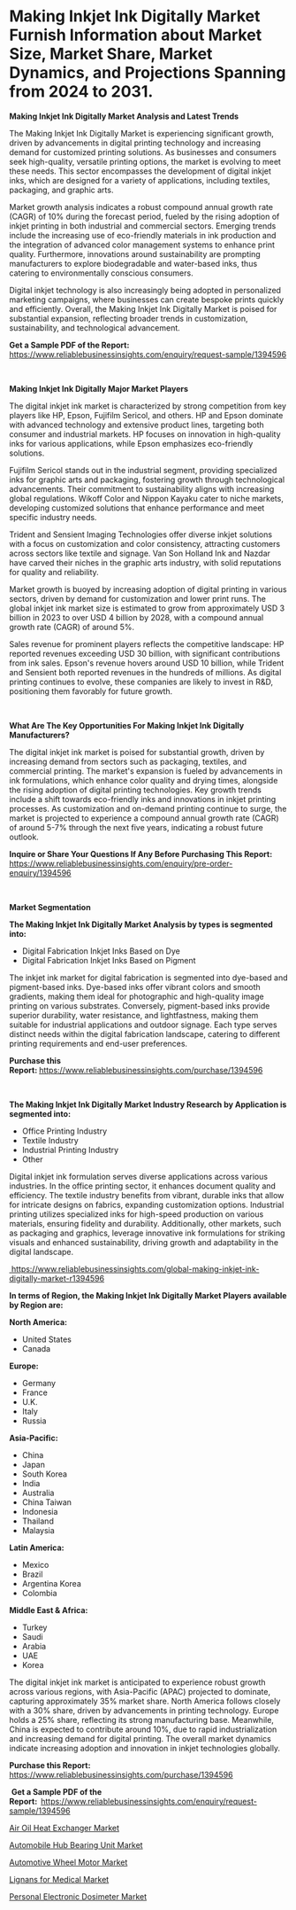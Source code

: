 <p><h1>Making Inkjet Ink Digitally Market Furnish Information about Market Size, Market Share, Market Dynamics, and Projections Spanning from 2024 to 2031.</h1></p><p><strong>Making Inkjet Ink Digitally Market Analysis and Latest Trends</strong></p>
<p><p>The Making Inkjet Ink Digitally Market is experiencing significant growth, driven by advancements in digital printing technology and increasing demand for customized printing solutions. As businesses and consumers seek high-quality, versatile printing options, the market is evolving to meet these needs. This sector encompasses the development of digital inkjet inks, which are designed for a variety of applications, including textiles, packaging, and graphic arts.</p><p>Market growth analysis indicates a robust compound annual growth rate (CAGR) of 10% during the forecast period, fueled by the rising adoption of inkjet printing in both industrial and commercial sectors. Emerging trends include the increasing use of eco-friendly materials in ink production and the integration of advanced color management systems to enhance print quality. Furthermore, innovations around sustainability are prompting manufacturers to explore biodegradable and water-based inks, thus catering to environmentally conscious consumers. </p><p>Digital inkjet technology is also increasingly being adopted in personalized marketing campaigns, where businesses can create bespoke prints quickly and efficiently. Overall, the Making Inkjet Ink Digitally Market is poised for substantial expansion, reflecting broader trends in customization, sustainability, and technological advancement.</p></p>
<p><strong>Get a Sample PDF of the Report:&nbsp;</strong> <a href="https://www.reliablebusinessinsights.com/enquiry/request-sample/1394596">https://www.reliablebusinessinsights.com/enquiry/request-sample/1394596</a></p>
<p>&nbsp;</p>
<p><strong>Making Inkjet Ink Digitally Major Market Players</strong></p>
<p><p>The digital inkjet ink market is characterized by strong competition from key players like HP, Epson, Fujifilm Sericol, and others. HP and Epson dominate with advanced technology and extensive product lines, targeting both consumer and industrial markets. HP focuses on innovation in high-quality inks for various applications, while Epson emphasizes eco-friendly solutions.</p><p>Fujifilm Sericol stands out in the industrial segment, providing specialized inks for graphic arts and packaging, fostering growth through technological advancements. Their commitment to sustainability aligns with increasing global regulations. Wikoff Color and Nippon Kayaku cater to niche markets, developing customized solutions that enhance performance and meet specific industry needs.</p><p>Trident and Sensient Imaging Technologies offer diverse inkjet solutions with a focus on customization and color consistency, attracting customers across sectors like textile and signage. Van Son Holland Ink and Nazdar have carved their niches in the graphic arts industry, with solid reputations for quality and reliability.</p><p>Market growth is buoyed by increasing adoption of digital printing in various sectors, driven by demand for customization and lower print runs. The global inkjet ink market size is estimated to grow from approximately USD 3 billion in 2023 to over USD 4 billion by 2028, with a compound annual growth rate (CAGR) of around 5%.</p><p>Sales revenue for prominent players reflects the competitive landscape: HP reported revenues exceeding USD 30 billion, with significant contributions from ink sales. Epson's revenue hovers around USD 10 billion, while Trident and Sensient both reported revenues in the hundreds of millions. As digital printing continues to evolve, these companies are likely to invest in R&D, positioning them favorably for future growth.</p></p>
<p>&nbsp;</p>
<p><strong>What Are The Key Opportunities For Making Inkjet Ink Digitally Manufacturers?</strong></p>
<p><p>The digital inkjet ink market is poised for substantial growth, driven by increasing demand from sectors such as packaging, textiles, and commercial printing. The market's expansion is fueled by advancements in ink formulations, which enhance color quality and drying times, alongside the rising adoption of digital printing technologies. Key growth trends include a shift towards eco-friendly inks and innovations in inkjet printing processes. As customization and on-demand printing continue to surge, the market is projected to experience a compound annual growth rate (CAGR) of around 5-7% through the next five years, indicating a robust future outlook.</p></p>
<p><strong>Inquire or Share Your Questions If Any Before Purchasing This Report:</strong> <a href="https://www.reliablebusinessinsights.com/enquiry/pre-order-enquiry/1394596">https://www.reliablebusinessinsights.com/enquiry/pre-order-enquiry/1394596</a></p>
<p>&nbsp;</p>
<p><strong>Market Segmentation</strong></p>
<p><strong>The Making Inkjet Ink Digitally Market Analysis by types is segmented into:</strong></p>
<p><ul><li>Digital Fabrication Inkjet Inks Based on Dye</li><li>Digital Fabrication Inkjet Inks Based on Pigment</li></ul></p>
<p><p>The inkjet ink market for digital fabrication is segmented into dye-based and pigment-based inks. Dye-based inks offer vibrant colors and smooth gradients, making them ideal for photographic and high-quality image printing on various substrates. Conversely, pigment-based inks provide superior durability, water resistance, and lightfastness, making them suitable for industrial applications and outdoor signage. Each type serves distinct needs within the digital fabrication landscape, catering to different printing requirements and end-user preferences.</p></p>
<p><strong>Purchase this Report:&nbsp;</strong><a href="https://www.reliablebusinessinsights.com/purchase/1394596">https://www.reliablebusinessinsights.com/purchase/1394596</a></p>
<p>&nbsp;</p>
<p><strong>The Making Inkjet Ink Digitally Market Industry Research by Application is segmented into:</strong></p>
<p><ul><li>Office Printing Industry</li><li>Textile Industry</li><li>Industrial Printing Industry</li><li>Other</li></ul></p>
<p><p>Digital inkjet ink formulation serves diverse applications across various industries. In the office printing sector, it enhances document quality and efficiency. The textile industry benefits from vibrant, durable inks that allow for intricate designs on fabrics, expanding customization options. Industrial printing utilizes specialized inks for high-speed production on various materials, ensuring fidelity and durability. Additionally, other markets, such as packaging and graphics, leverage innovative ink formulations for striking visuals and enhanced sustainability, driving growth and adaptability in the digital landscape.</p></p>
<p><a href="https://www.reliablebusinessinsights.com/global-making-inkjet-ink-digitally-market-r1394596">&nbsp;https://www.reliablebusinessinsights.com/global-making-inkjet-ink-digitally-market-r1394596</a></p>
<p><strong>In terms of Region, the Making Inkjet Ink Digitally Market Players available by Region are:</strong></p>
<p>
    <p> <strong> North America: </strong>
        <ul>
            <li>United States</li>
            <li>Canada</li>
        </ul>
        </p> 
    <p> <strong> Europe: </strong>
        <ul>
            <li>Germany</li>
            <li>France</li>
            <li>U.K.</li>
            <li>Italy</li>
            <li>Russia</li>
        </ul>
        </p> 
    <p> <strong> Asia-Pacific: </strong>
        <ul>
            <li>China</li>
            <li>Japan</li>
            <li>South Korea</li>
            <li>India</li>
            <li>Australia</li>
            <li>China Taiwan</li>
            <li>Indonesia</li>
            <li>Thailand</li>
            <li>Malaysia</li>
        </ul>
        </p> 
    <p> <strong> Latin America: </strong>
        <ul>
            <li>Mexico</li>
            <li>Brazil</li>
            <li>Argentina Korea</li>
            <li>Colombia</li>
        </ul>
        </p> 
    <p> <strong> Middle East & Africa: </strong>
        <ul>
            <li>Turkey</li>
            <li>Saudi</li>
            <li>Arabia</li>
            <li>UAE</li>
            <li>Korea</li>
        </ul>
    </p>
    </p>
<p><p>The digital inkjet ink market is anticipated to experience robust growth across various regions, with Asia-Pacific (APAC) projected to dominate, capturing approximately 35% market share. North America follows closely with a 30% share, driven by advancements in printing technology. Europe holds a 25% share, reflecting its strong manufacturing base. Meanwhile, China is expected to contribute around 10%, due to rapid industrialization and increasing demand for digital printing. The overall market dynamics indicate increasing adoption and innovation in inkjet technologies globally.</p></p>
<p><strong>Purchase this Report: </strong><a href="https://www.reliablebusinessinsights.com/purchase/1394596">https://www.reliablebusinessinsights.com/purchase/1394596</a></p>
<p>&nbsp;<strong>Get a Sample PDF of the Report:&nbsp;&nbsp;</strong><a href="https://www.reliablebusinessinsights.com/enquiry/request-sample/1394596">https://www.reliablebusinessinsights.com/enquiry/request-sample/1394596</a></p>
<p><strong></strong></p>
<p><p><a href="https://www.linkedin.com/pulse/air-oil-heat-exchanger-market-research-report-forecast-dz0pc?trackingId=Eut1NGl2RUOpqK12I5QLBg%3D%3D">Air Oil Heat Exchanger Market</a></p><p><a href="https://github.com/kathiestrine5ty/Market-Research-Report-List-1/blob/main/automobile-hub-bearing-unit-market.md">Automobile Hub Bearing Unit Market</a></p><p><a href="https://github.com/alesiasc0na/Market-Research-Report-List-1/blob/main/automotive-wheel-motor-market.md">Automotive Wheel Motor Market</a></p><p><a href="https://issuu.com/reportprime-2/docs/lignans-for-medical-market-size-203_cf860cdb0d2dbf">Lignans for Medical Market</a></p><p><a href="https://www.linkedin.com/pulse/global-personal-electronic-dosimeter-market-landscape-xf3qc?trackingId=GNpjEa%2BUQjmw6ybNwaT5FQ%3D%3D">Personal Electronic Dosimeter Market</a></p></p>